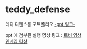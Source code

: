 # teddy_defense
테디 디펜스용 포트폴리오
<a href ="https://github.com/hongjinho/teddy_defense/blob/master/%ED%85%8C%EB%94%94%20%EB%94%94%ED%8E%9C%EC%8A%A4%20(%ED%94%84%EB%A1%9C%EA%B7%B8%EB%9E%98%EB%A8%B8)%20.pdf">-ppt 링크-</a>

ppt 에 첨부된 실행 영상 링크 : 
<a href="https://www.youtube.com/watch?v=Oh2oNC6n2Qo">로비 영상</a></br>
<a href="https://www.youtube.com/watch?v=83rERJuYLsE">인게임 영상</a>
